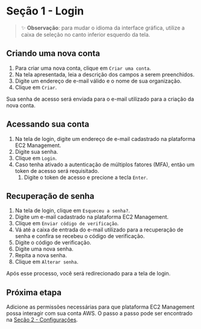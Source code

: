 # Seção 1 - Login

> :sparkles: **Observação**: para mudar o idioma da interface gráfica, utilize a caixa de seleção no canto inferior esquerdo da tela.

## Criando uma nova conta

1. Para criar uma nova conta, clique em `Criar uma conta`.
2. Na tela apresentada, leia a descrição dos campos a serem preenchidos.
3. Digite um endereço de e-mail válido e o nome de sua organização.
4. Clique em `Criar`.

Sua senha de acesso será enviada para o e-mail utilizado para a criação da nova conta.

## Acessando sua conta

1. Na tela de login, digite um endereço de e-mail cadastrado na plataforma EC2 Management.
2. Digite sua senha.
3. Clique em `Login`.
4. Caso tenha ativado a autenticação de múltiplos fatores (MFA), então um token de acesso será requisitado.
   1. Digite o token de acesso e precione a tecla `Enter`.

## Recuperação de senha

1. Na tela de login, clique em `Esqueceu a senha?`.
2. Digite um e-mail cadastrado na plataforma EC2 Management.
3. Clique em `Enviar código de verificação`.
4. Vá até a caixa de entrada do e-mail utilizado para a recuperação de senha e confira se recebeu o código de verificação.
5. Digite o código de verificação.
6. Digite uma nova senha.
7. Repita a nova senha.
8. Clique em `Alterar senha`.

Após esse processo, você será redirecionado para a tela de login.

## Próxima etapa

Adicione as permissões necessárias para que plataforma EC2 Management possa interagir com sua conta AWS. O passo a passo pode ser encontrado na [Seção 2 - Configurações](../settings/SETTINGS.md).
